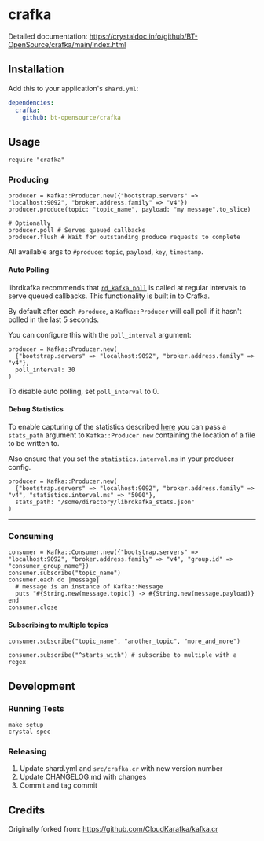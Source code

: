 # crafka

Detailed documentation: https://crystaldoc.info/github/BT-OpenSource/crafka/main/index.html

## Installation

Add this to your application's `shard.yml`:

```yaml
dependencies:
  crafka:
    github: bt-opensource/crafka
```

## Usage

```crystal
require "crafka"
```

### Producing
```crystal
producer = Kafka::Producer.new({"bootstrap.servers" => "localhost:9092", "broker.address.family" => "v4"})
producer.produce(topic: "topic_name", payload: "my message".to_slice)

# Optionally
producer.poll # Serves queued callbacks
producer.flush # Wait for outstanding produce requests to complete
```
All available args to `#produce`: `topic`, `payload`, `key`, `timestamp`.

#### Auto Polling
librdkafka recommends that [`rd_kafka_poll`](https://github.com/confluentinc/librdkafka/blob/master/src/rdkafka.h#L3200-L3228) is called at regular intervals to serve queued callbacks. This functionality is built in to Crafka.

By default after each `#produce`, a `Kafka::Producer` will call poll if it hasn't polled in the last 5 seconds.

You can configure this with the `poll_interval` argument:

```crystal
producer = Kafka::Producer.new(
  {"bootstrap.servers" => "localhost:9092", "broker.address.family" => "v4"},
  poll_interval: 30
)
```

To disable auto polling, set `poll_interval` to 0.

#### Debug Statistics

To enable capturing of the statistics described [here](https://github.com/confluentinc/librdkafka/blob/master/STATISTICS.md) you can pass a `stats_path` argument to `Kafka::Producer.new` containing the location of a file to be written to.

Also ensure that you set the `statistics.interval.ms` in your producer config.

```crystal
producer = Kafka::Producer.new(
  {"bootstrap.servers" => "localhost:9092", "broker.address.family" => "v4", "statistics.interval.ms" => "5000"},
  stats_path: "/some/directory/librdkafka_stats.json"
)
```

---

### Consuming
```crystal
consumer = Kafka::Consumer.new({"bootstrap.servers" => "localhost:9092", "broker.address.family" => "v4", "group.id" => "consumer_group_name"})
consumer.subscribe("topic_name")
consumer.each do |message|
  # message is an instance of Kafka::Message
  puts "#{String.new(message.topic)} -> #{String.new(message.payload)}
end
consumer.close
```

#### Subscribing to multiple topics
```crystal
consumer.subscribe("topic_name", "another_topic", "more_and_more")

consumer.subscribe("^starts_with") # subscribe to multiple with a regex
```

## Development

### Running Tests
```
make setup
crystal spec
```

### Releasing
1. Update shard.yml and `src/crafka.cr` with new version number
2. Update CHANGELOG.md with changes
3. Commit and tag commit

## Credits
Originally forked from: https://github.com/CloudKarafka/kafka.cr
